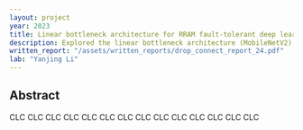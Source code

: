 ```yaml
---
layout: project
year: 2023
title: Linear bottleneck architecture for RRAM fault-tolerant deep learning
description: Explored the linear bottleneck architecture (MobileNetV2) as a potential solution 
written_report: "/assets/written_reports/drop_connect_report_24.pdf"
lab: "Yanjing Li"
---
```

## Abstract
CLC CLC CLC CLC CLC CLC CLC CLC CLC CLC CLC CLC CLC CLC